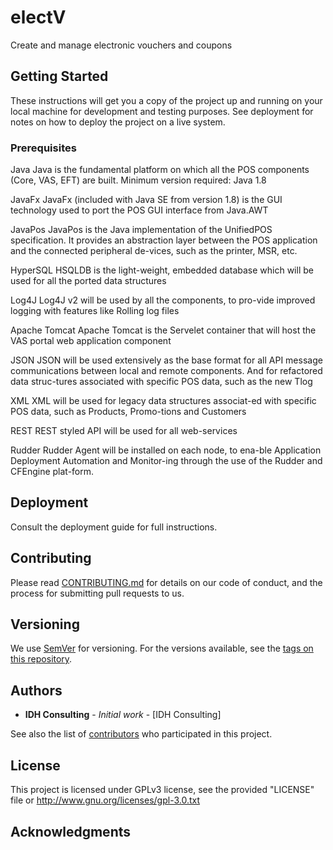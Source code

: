 # electV

Create and manage electronic vouchers and coupons

## Getting Started

These instructions will get you a copy of the project up and running on your local machine for development and testing purposes. See deployment for notes on how to deploy the project on a live system.

### Prerequisites

Java	Java is the fundamental platform on which all the POS components (Core, VAS, EFT) are built. Minimum version required: Java 1.8	

JavaFx	JavaFx (included with Java SE from version 1.8) is the GUI technology used to port the POS GUI interface from Java.AWT	

JavaPos	JavaPos is the Java implementation of the UnifiedPOS specification. It provides an abstraction layer between the POS application and the connected peripheral de-vices, such as the printer, MSR, etc.	

HyperSQL	HSQLDB is the light-weight, embedded database which will be used for all the ported data structures	

Log4J	Log4J v2 will be used by all the components, to pro-vide improved logging with features like Rolling log files	

Apache Tomcat	Apache Tomcat is the Servelet container that will host the VAS portal web application component	

JSON	JSON will be used extensively as the base format for all API message communications between local and remote components. And for refactored data struc-tures associated with specific POS data, such as the new Tlog	

XML	XML will be used for legacy data structures associat-ed with specific POS data, such as Products, Promo-tions and Customers	

REST	REST styled API will be used for all web-services	

Rudder	Rudder Agent will be installed on each node, to ena-ble Application Deployment Automation and Monitor-ing through the use of the Rudder and CFEngine plat-form.	

## Deployment

Consult the deployment guide for full instructions.

## Contributing

Please read [CONTRIBUTING.md](https://gist.github.com/IDHConsulting/b24679402957c63ec426) for details on our code of conduct, and the process for submitting pull requests to us.

## Versioning

We use [SemVer](http://semver.org/) for versioning. For the versions available, see the [tags on this repository](https://github.com/your/project/tags). 

## Authors

* **IDH Consulting** - *Initial work* - [IDH Consulting]

See also the list of [contributors](https://github.com/your/project/contributors) who participated in this project.

## License

This project is licensed under GPLv3 license, see the provided "LICENSE" file or http://www.gnu.org/licenses/gpl-3.0.txt

## Acknowledgments


